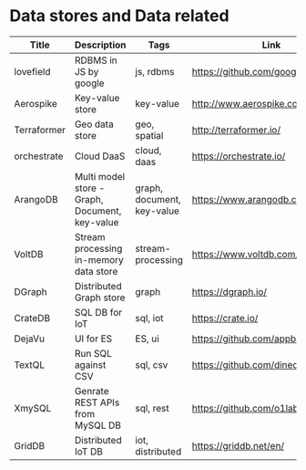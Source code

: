 # Data stores and Data related

Title | Description | Tags | Link
------------ | ------------- | ---------- | --------------
lovefield | RDBMS in JS by google | js, rdbms | https://github.com/google/lovefield
Aerospike | Key-value store | key-value | http://www.aerospike.com/
Terraformer | Geo data store | geo, spatial | http://terraformer.io/
orchestrate | Cloud DaaS | cloud, daas | https://orchestrate.io/
ArangoDB | Multi model store - Graph, Document, key-value | graph, document, key-value | https://www.arangodb.com/
VoltDB | Stream processing in-memory data store | stream-processing | https://www.voltdb.com/
DGraph | Distributed Graph store | graph | https://dgraph.io/
CrateDB | SQL DB for IoT | sql, iot | https://crate.io/
DejaVu | UI for ES | ES, ui | https://github.com/appbaseio/dejavu
TextQL | Run SQL against CSV | sql, csv | https://github.com/dinedal/textql
XmySQL | Genrate REST APIs from MySQL DB | sql, rest | https://github.com/o1lab/xmysql
GridDB | Distributed IoT DB | iot, distributed | https://griddb.net/en/
